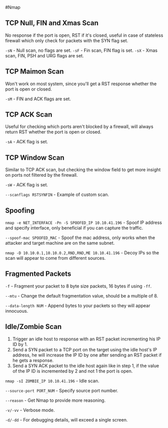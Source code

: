 #Nmap 

## TCP Null, FIN and Xmas Scan

No response if the port is open, RST if it's closed, useful in case of stateless firewall which only check for packets with the SYN flag set.

`-sN` - Null scan, no flags are set.
`-sF` - Fin scan, FIN flag is set.
`-sX` - Xmas scan, FIN, PSH and URG flags are set.

## TCP Maimon Scan

Won't work on most system, since you'll get a RST response whether the port is open or closed.

`-sM` - FIN and ACK flags are set.

## TCP ACK Scan

Useful for checking which ports aren't blocked by a firewall, will always return RST whether the port is open or closed.

`-sA` - ACK flag is set.

## TCP Window Scan

Similar to TCP ACK scan, but checking the window field to get more insight on ports not filtered by the firewall.

`-sW` - ACK flag is set.
	
	
`--scanflags RSTSYNFIN` - Example of custom scan.

## Spoofing

`nmap -e NET_INTERFACE -Pn -S SPOOFED_IP 10.10.41.196` - Spoof IP address and specify interface, only beneficial if you can capture the traffic.

`--spoof-mac SPOOFED_MAC` - Spoof the mac address, only works when the attacker and target machine are on the same subnet.

`nmap -D 10.10.0.1,10.10.0.2,RND,RND,ME 10.10.41.196` - Decoy IPs so the scan will appear to come from different sources.

## Fragmented Packets

`-f` - Fragment your packet to 8 byte size packets, 16 bytes if using `-ff`.

`--mtu` - Change the default fragmentation value, should be a multiple of 8.

`--data-length NUM` - Append bytes to your packets so they will appear innocuous.

## Idle/Zombie Scan

1. Trigger an idle host to response with an RST packet incrementing his IP ID by 1.
2. Send a SYN packet to a TCP port on the target using the idle host's IP address, he will increase the IP ID by one after sending an RST packet if he gets a response.
3. Send a SYN ACK packet to the idle host again like in step 1, if the value of the IP ID is incremented by 2 and not 1 the port is open.

`nmap -sI ZOMBIE_IP 10.10.41.196` - Idle scan.
	
	

`--source-port PORT_NUM` - Specify source port number.

`--reason` - Get Nmap to provide more reasoning.

`-v/-vv` - Verbose mode.

`-d/-dd` - For debugging details, will exceed a single screen.
